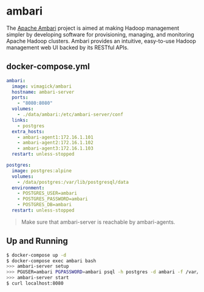 ambari
======

The [Apache Ambari][1] project is aimed at making Hadoop management simpler by
developing software for provisioning, managing, and monitoring Apache Hadoop
clusters. Ambari provides an intuitive, easy-to-use Hadoop management web UI
backed by its RESTful APIs.

## docker-compose.yml

```yaml
ambari:
  image: vimagick/ambari
  hostname: ambari-server
  ports:
    - "8080:8080"
  volumes:
    - ./data/ambari:/etc/ambari-server/conf
  links:
    - postgres
  extra_hosts:
    - ambari-agent1:172.16.1.101
    - ambari-agent2:172.16.1.102
    - ambari-agent3:172.16.1.103
  restart: unless-stopped

postgres:
  image: postgres:alpine
  volumes:
    - /data/postgres:/var/lib/postgresql/data
  environment:
    - POSTGRES_USER=ambari
    - POSTGRES_PASSWORD=ambari
    - POSTGRES_DB=ambari
  restart: unless-stopped
```

> Make sure that ambari-server is reachable by ambari-agents.

## Up and Running

```bash
$ docker-compose up -d
$ docker-compose exec ambari bash
>>> ambari-server setup
>>> PGUSER=ambari PGPASSWORD=ambari psql -h postgres -d ambari -f /var/lib/ambari-server/resources/Ambari-DDL-Postgres-CREATE.sql
>>> ambari-server start
$ curl localhost:8080
```

[1]: https://ambari.apache.org/
